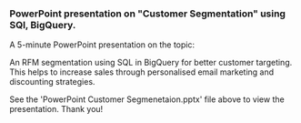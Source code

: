### PowerPoint presentation on "Customer Segmentation" using SQl, BigQuery.

A 5-minute PowerPoint presentation on the topic:

An RFM segmentation using SQL in BigQuery for better customer targeting. This helps to increase sales through personalised email marketing and discounting strategies. <br>

See the 'PowerPoint Customer Segmenetaion.pptx' file above to view the presentation.
Thank you!
